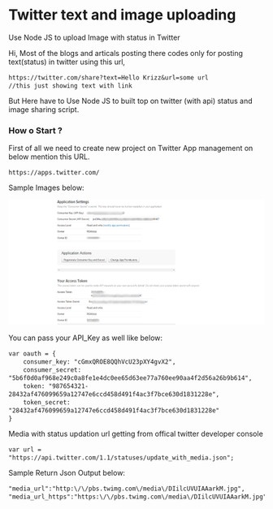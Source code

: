 # Twitter text and image uploading
Use Node JS to upload Image with status in Twitter

Hi, Most of the blogs and articals posting there codes only for posting text(status) in twitter using this url,

```
https://twitter.com/share?text=Hello Krizz&url=some url                    //this just showing text with link
```

But Here have to Use Node JS to built top on twitter (with api) status and image sharing script.

### How o Start ? 

First of all we need to create new project on Twitter App management on below mention this URL. 

``` 
https://apps.twitter.com/
```

Sample Images below:

![Screenshot](https://raw.githubusercontent.com/RGKrish183/twitter-text-image-upload/master/Twitter-app-management.png)

You can pass your API_Key as well like below:

``` 
var oauth = { 
	consumer_key: "cGmxQROE8QQhVcU23pXY4gvX2", 
	consumer_secret: "5b6f0d0af968e249c0a8fe1e4dc0ee65d63ee77a760ee90aa4f2d56a26b9b614", 
	token: "987654321-28432af476099659a12747e6ccd458d491f4ac3f7bce630d1831228e", 
	token_secret: "28432af476099659a12747e6ccd458d491f4ac3f7bce630d1831228e"
}

```

Media with status updation url getting from offical twitter developer console

``` 
var url = "https://api.twitter.com/1.1/statuses/update_with_media.json"; 
```

Sample Return Json Output below:

```
"media_url":"http:\/\/pbs.twimg.com\/media\/DIilcUVUIAAarkM.jpg",
"media_url_https":"https:\/\/pbs.twimg.com\/media\/DIilcUVUIAAarkM.jpg",
```

